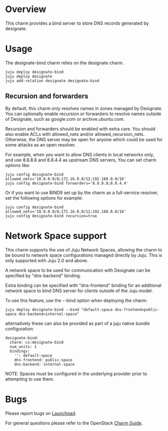 # Overview

This charm provides a bind server to store DNS records generated by designate.

# Usage

The designate-bind charm relies on the designate charm.

    juju deploy designate-bind
    juju deploy designate
    juju add-relation designate designate-bind

## Recursion and forwarders

By default, this charm only resolves names in zones managed by
Designate. You can optionally enable recursion or forwarders to resolve
names outside of Designate, such as google.com or archive.ubuntu.com.

Recursion and forwarders should be enabled with extra care. You should
also enable ACLs with allowed_nets and/or allowed_recursion_nets.
Otherwise, the DNS server may be open for anyone which could be used for
some attacks as an open resolver.

For example, when you want to allow DNS clients in local networks only,
and use 8.8.8.8 and 8.8.4.4 as upstream DNS servers, You can set charm
options like:

    juju config designate-bind allowed_nets='10.0.0.0/8;172.16.0.0/12;192.168.0.0/16'
    juju config designate-bind forwarders='8.8.8.8;8.8.4.4'

Or if you want to use BIND9 set up by the charm as a full-service resolver, set the following options for example:

    juju config designate-bind allowed_nets='10.0.0.0/8;172.16.0.0/12;192.168.0.0/16'
    juju config designate-bind recursion=true

# Network Space support

This charm supports the use of Juju Network Spaces, allowing the charm
to be bound to network space configurations managed directly by Juju.
This is only supported with Juju 2.0 and above.

A network space to be used for communication with Designate can be
specified by "dns-backend" binding.

Extra binding can be specified with "dns-frontend" binding for an
additional network space to bind DNS server for clients outside of the
Juju model.

To use this feature, use the --bind option when deploying the charm:

    juju deploy designate-bind --bind "default-space dns-frontend=public-space dns-backend=internal-space"

alternatively these can also be provided as part of a juju native
bundle configuration:

    designate-bind:
      charm: cs:designate-bind
      num_units: 1
      bindings:
        '': default-space
        dns-frontend: public-space
        dns-backend: internal-space

NOTE: Spaces must be configured in the underlying provider prior to
attempting to use them.

# Bugs

Please report bugs on [Launchpad](https://bugs.launchpad.net/charm-designate-bind/+filebug).

For general questions please refer to the OpenStack [Charm Guide](http://docs.openstack.org/developer/charm-guide/).
